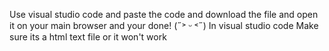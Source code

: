 Use visual studio code and paste the code and download the file and open it on your main browser and your done! (˶˃ ᵕ ˂˶)
In visual studio code
Make sure its a html text file or it won't work
